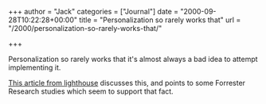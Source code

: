 +++
author = "Jack"
categories = ["Journal"]
date = "2000-09-28T10:22:28+00:00"
title = "Personalization so rarely works that"
url = "/2000/personalization-so-rarely-works-that/"

+++

Personalization so rarely works that it's almost always a bad idea to attempt implementing it.
  

  
[This article from lighthouse][1] discusses this, and points to some Forrester Research studies which seem to support that fact.

 [1]: http://www.shorewalker.com/hype/hype60.html